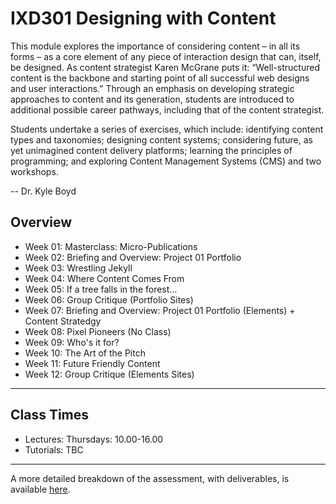 IXD301 Designing with Content
======================

This module explores the importance of considering content – in all its forms – as a core element of any piece of interaction design that can, itself, be designed. As content strategist Karen McGrane puts it: “Well-structured content is the backbone and starting point of all successful web designs and user interactions.” Through an emphasis on developing strategic approaches to content and its generation, students are introduced to additional possible career pathways, including that of the content strategist.

Students undertake a series of exercises, which include: identifying content types and taxonomies; designing content systems; considering future, as yet unimagined content delivery platforms; learning the principles of programming; and exploring Content Management Systems (CMS) and two workshops.

-- Dr. Kyle Boyd

Overview
--------------------------------------------

+ Week 01: Masterclass: Micro-Publications
+ Week 02: Briefing and Overview: Project 01 Portfolio
+ Week 03: Wrestling Jekyll
+ Week 04: Where Content Comes From
+ Week 05: If a tree falls in the forest…
+ Week 06: Group Critique (Portfolio Sites)
+ Week 07: Briefing and Overview: Project 01 Portfolio (Elements) + Content Stratedgy
+ Week 08: Pixel Pioneers (No Class)
+ Week 09: Who's it for?
+ Week 10: The Art of the Pitch
+ Week 11: Future Friendly Content
+ Week 12: Group Critique (Elements Sites)

---

Class Times
--------------------------------------------
+ Lectures: Thursdays: 10.00-16.00
+ Tutorials: TBC

---
<!---
Week 01:  Masterclass: Micro-Publications + Module Overview
----------------------------------------

__28 September, 2017__

At heart we are designers of content. In the absence of content, our role is almost impossible to fulfil. (Lorem ipsum does no one any favours.) This short, intensive masterclass explores how content is changing, or – more accurately – how we consume content is changing.

We’ll be developing concepts for ‘micro-publications’ – short, easy to consume content frgaments – and exploring how these might be packaged, delivered and consumed. Our goal is to create a portfolio piece that might (but needn’t be) developed further.

This is a one day masterclass supplemented with a week to develop and realise ideas. Masterclass on Thursday, deadline the following Wednesday. A short, sharp one week project.

---

Week 02: Briefing and Overview: Project 01 Portfolio
--------------------------------------------

__05 October, 2017__

Briefing: The first half of the module is focused on portfolio site and content strategy. It's really all about self-promotion. Things to consider:

+ Content Audit
+ Learning from Others (How are your heroes structuring their sites?)
+ Site-Mapping Your Site

This first week is pretty much focused on explaining the shift from static to dynamic content. We will be talking about:

+ Static Site; vs
+ WordPress, Ghost, etc. (Database); vs.
+ Jekyll, Kirby, etc. (Flat File)

We will be doing a Jekyll install and getting you to start looking at this.



### Tasks to be done:

+ Perform Content Audit 
+ Create Site 
+ Install Jekyll

### URLs
- [Designers Guide to Installing Jekyll](https://github.com/timpotter/installing-jekyll)


---


Week 03: Wrestling Jekyll
-------------------------

__12 October, 2017__

This week is pretty much all about getting the content gathered. Returning to your Week 01 Content Audit and the site map you created, start to generate the content for your site.

We will be considerig 'Where content comes from?'

+ Client
+ Self-Generated
+ Wikipedia or other Third Party Sites
+ User Generated Content

We will also be looking at the power of Jekyll with includes, data, header and footer etc.

Today is pretty much about getting GitHub Pages and Jekyll running. 

### Tasks to be done:

+ Get dirty with Jekyll
+ Consider how your site will piece together, header, footer etc
+ Consider the look and feel of the site, paper prototypes, wireframes and style tiles please.

### URLs
- [Jekyll Home](https://jekyllrb.com/)
- [Get Started with Jekyll](https://www.youtube.com/watch?v=iWowJBRMtpc)
- [Course - Lynda.com - Jekyll for Web Designers](https://www.lynda.com/Jekyll-tutorials/Jekyll-Web-Designers/383124-2.html)

Week 04: Where Content Comes From
---------------------------------

__19 October, 2017__


This week is all about where content comes from and also who owns that content. We'll look at sources of content, for example:

+ Client Supplied
+ Self Generated
+ User Generated Content
+ APIs
+ Etc.

Once we've identified different sources of content we'll look at who owns what. We're really underlining that you can't just raid Google for images and use them with abandon. We'll explore:

+ Copyright
+ Creative Commons

We'll also identify different sources of imagery, etc., for example  Illustration, Icons, Photography…

+ Illustration
  + iStockPhoto
  + Others?
+ Icons
  + The Noun Project
+ Photography
  + Unsplash
  + iStockPhoto
  + Shutterstock
  + Getty

Tasks to be done:

+ Start to consider the content for your site, portfolio pieces, case studies
+ Start to Wireframe and paper prototype your sites 

---

Week 05: Promotional Stretegy:  If a tree falls in the forest…
---------------------------------------

__26 October, 2017__


Great, you've built a site, now how are you going to promote it? Look at the Storytelling and Social Media keynote.  We also need the Venn diagram, again I have this… The three-pronged approach:

1. Portfolio Site
2. Social Profiles (Twitter, Instagram, etc.)
3. Inspiration and Priming the Brain (Tumblr, Pinterest, etc.)

This week is really all about developing a strategy and connecting with people online in preparation for placement. Maybe a Twitter Starter?

+ [Little Thunder](https://twitter.com/littlethunderco?lang=en-gb)
+ [Bag of Bees](https://twitter.com/bagofbees?lang=en-gb)
+ [Rapid7](https://twitter.com/rapid7?ref_src=twsrc%5Egoogle%7Ctwcamp%5Eserp%7Ctwgr%5Eauthor)
+ [Core Systems](https://twitter.com/coresystemstech)
+ [David Henderson Design](https://twitter.com/weareDHD)

Get the students to start strategically following and interacting. Also stress:

+ Don't be a dick.
+ Spelling and Grammar
+ What's appropriate?

### URLs
- [Purple Cow](https://www.amazon.co.uk/d/Books/Purple-Cow-Transform-Your-Business-Being-Remarkable/014101640X)
- [Here comes everybody](https://www.amazon.com/Here-Comes-Everybody-Organizing-Organizations/dp/0143114948)

---

Week 06: Group Critique (Portfolio Sites)
-----------------------------------------

__02 November, 2017__


A group critique encouraging peer learning, this session affords an opportunity to gather feedback on the work done to date. Expect honest opinions, expressed fairly.

This critique affords the students formative feedback, providing them with an opportunity to address any issues and to improve the quality of the submission before the January hand-in.

What we are looking to see here is two deliverables:

+ Your portfolio site complete and online
+ Your Micro-publications 

---

Week 07: Briefing and Overview Elements + Content Stratedgy
-------------------------------------------

__09 November, 2017__

This week is about outlining the next project, the 'Elements' site. we will look at some of the best projects from last year: Hannah Sharp, Aaron McAlinden and Mark Sleator.

We will be organising data in a spreadsheet. Talking about taxonomies, explain what we mean by considering different content types.

We will be looking at how to analyse content.  Look at, for example:

+ A tweet and pull out all the different bits of content.
+ A blog post, etc..

Tasks to be done:

+ Spreadsheet Excercise for Elements Website
+ Begin to consider the paper prototypes, sketches and wireframes
+ Consider moodboards and style tiles for project

---

Week 08: Pixel Pioneers Conference (No Class)
----------------------

__16 November, 2017__

Pixel Pioneers is a brand new series of affordable events bringing world-class advice from the brightest minds in web design and development to the UK. Curated by Oliver Lindberg, former editor of net magazine with more than a decade of experience in the web industry, the events are tailored to the web's vibrant community. 

Student Tickets Available: [Student Tickets](https://pixelpioneers.co/events/belfast-2017#tickets)

**YOU SHOULD GO TO THIS**

---


Week 09: Who's it for?
----------------------

__23 November, 2017__

This week is all about users and user personas. You will create a couple of user personas for the Elements web site and show how these personas will require different things.

###Persona A - A Child (12-14)

What are they interested in? Is this to do with teaching? Is it fun? Is it serious? Is it gamified? IMPORTANT: Are we leaving some of the content out, because it's not appropriate to the audience, for example the atomic weight might be a bit boring.

###Persona B - A Scientist (30-60+)

A different kind of person, different kind of needs. This person might want the atomic weight (in fact they might need it).

Stress that the different personas will lead to different outcomes and that *before we begin to design something* we need to think about who is using it and what their needs are.

Tasks to be done:

+ A persona for your project
+ Consider doing some user research, a questionnaire to a primary school?

---

Week 10: The Art of the Pitch
-----------------------------

__30 November, 2017__

Everything you need to know about selling your ideas. How to design a slick slide deck and present it.

Tasks to be done:

+ Sketch out your 5 minute slide deck.
+ What is your story regarding the elements site?
+ Who is it for?
+ Why is it designed in this way?

---

Week 11: Future Friendly Content
--------------------------------

__07 December, 2017__

Today is about the future.

We always need to spend time on the HTML… Everything else is icing on the cake.

Content that is well marked up lasts longer. In terms of ability to open in 20 years time… The items lower down the list are likely to pose problems (often because they are proprietary solutions):

+ Plain Text
+ Plain Text + Markdown * (Markdown is a bonus!)
+ HTML
+ HTML + CSS *
+ HTML + CSS + JS *
+ WordPerfect
+ Etc.

\* Markdown, CSS and JS are bonuses.

We will talk about Future Friendly design and watch Jeremy Keith's talk on Resilience:

https://vimeo.com/166140718

> Well-structured content is the backbone and starting point for all successful web designs and user interactions.
> Karen McGrane

Tasks to be done:

None this week! Finish Elements site!

---

Week 12: Group Critique (Elements Sites)
----------------------------------------

__14 December, 2017__

A group critique encouraging peer learning, this session affords an opportunity to gather feedback on the work done to date. Expect honest opinions, expressed fairly.

This critique affords the students formative feedback, providing them with an opportunity to address any issues and to improve the quality of the submission before the January hand-in.

What we are looking to see here is one deliverables:

+ Elements Website

---
-->


A more detailed breakdown of the assessment, with deliverables, is available [here](https://github.com/ixdbelfast/ixdbelfast.github.io/blob/master/modules/IXD301/IXD301-Deliverables.md).


